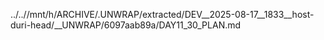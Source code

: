 ../..//mnt/h/ARCHIVE/.UNWRAP/extracted/DEV__2025-08-17__1833__host-duri-head/__UNWRAP/6097aab89a/DAY11_30_PLAN.md